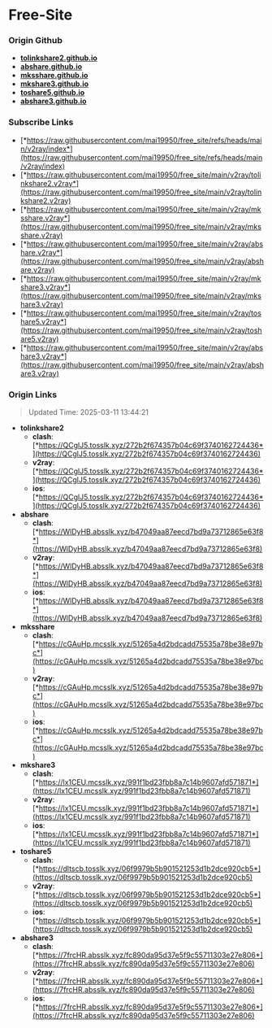 # Free-Site

### Origin Github

- [**tolinkshare2.github.io**](https://github.com/tolinkshare2/tolinkshare2.github.io)
- [**abshare.github.io**](https://github.com/abshare/abshare.github.io)
- [**mksshare.github.io**](https://github.com/mksshare/mksshare.github.io)
- [**mkshare3.github.io**](https://github.com/mkshare3/mkshare3.github.io)
- [**toshare5.github.io**](https://github.com/toshare5/toshare5.github.io)
- [**abshare3.github.io**](https://github.com/abshare3/abshare3.github.io)

### Subscribe Links

- [*https://raw.githubusercontent.com/mai19950/free_site/refs/heads/main/v2ray/index*](https://raw.githubusercontent.com/mai19950/free_site/refs/heads/main/v2ray/index)
- [*https://raw.githubusercontent.com/mai19950/free_site/main/v2ray/tolinkshare2.v2ray*](https://raw.githubusercontent.com/mai19950/free_site/main/v2ray/tolinkshare2.v2ray)
- [*https://raw.githubusercontent.com/mai19950/free_site/main/v2ray/mksshare.v2ray*](https://raw.githubusercontent.com/mai19950/free_site/main/v2ray/mksshare.v2ray)
- [*https://raw.githubusercontent.com/mai19950/free_site/main/v2ray/abshare.v2ray*](https://raw.githubusercontent.com/mai19950/free_site/main/v2ray/abshare.v2ray)
- [*https://raw.githubusercontent.com/mai19950/free_site/main/v2ray/mkshare3.v2ray*](https://raw.githubusercontent.com/mai19950/free_site/main/v2ray/mkshare3.v2ray)
- [*https://raw.githubusercontent.com/mai19950/free_site/main/v2ray/toshare5.v2ray*](https://raw.githubusercontent.com/mai19950/free_site/main/v2ray/toshare5.v2ray)
- [*https://raw.githubusercontent.com/mai19950/free_site/main/v2ray/abshare3.v2ray*](https://raw.githubusercontent.com/mai19950/free_site/main/v2ray/abshare3.v2ray)

### Origin Links

> Updated Time: 2025-03-11 13:44:21

- **tolinkshare2**
  - **clash**: [*https://QCglJ5.tosslk.xyz/272b2f674357b04c69f3740162724436*](https://QCglJ5.tosslk.xyz/272b2f674357b04c69f3740162724436)
  - **v2ray**: [*https://QCglJ5.tosslk.xyz/272b2f674357b04c69f3740162724436*](https://QCglJ5.tosslk.xyz/272b2f674357b04c69f3740162724436)
  - **ios**: [*https://QCglJ5.tosslk.xyz/272b2f674357b04c69f3740162724436*](https://QCglJ5.tosslk.xyz/272b2f674357b04c69f3740162724436)
- **abshare**
  - **clash**: [*https://WlDyHB.absslk.xyz/b47049aa87eecd7bd9a73712865e63f8*](https://WlDyHB.absslk.xyz/b47049aa87eecd7bd9a73712865e63f8)
  - **v2ray**: [*https://WlDyHB.absslk.xyz/b47049aa87eecd7bd9a73712865e63f8*](https://WlDyHB.absslk.xyz/b47049aa87eecd7bd9a73712865e63f8)
  - **ios**: [*https://WlDyHB.absslk.xyz/b47049aa87eecd7bd9a73712865e63f8*](https://WlDyHB.absslk.xyz/b47049aa87eecd7bd9a73712865e63f8)
- **mksshare**
  - **clash**: [*https://cGAuHp.mcsslk.xyz/51265a4d2bdcadd75535a78be38e97bc*](https://cGAuHp.mcsslk.xyz/51265a4d2bdcadd75535a78be38e97bc)
  - **v2ray**: [*https://cGAuHp.mcsslk.xyz/51265a4d2bdcadd75535a78be38e97bc*](https://cGAuHp.mcsslk.xyz/51265a4d2bdcadd75535a78be38e97bc)
  - **ios**: [*https://cGAuHp.mcsslk.xyz/51265a4d2bdcadd75535a78be38e97bc*](https://cGAuHp.mcsslk.xyz/51265a4d2bdcadd75535a78be38e97bc)
- **mkshare3**
  - **clash**: [*https://lx1CEU.mcsslk.xyz/991f1bd23fbb8a7c14b9607afd571871*](https://lx1CEU.mcsslk.xyz/991f1bd23fbb8a7c14b9607afd571871)
  - **v2ray**: [*https://lx1CEU.mcsslk.xyz/991f1bd23fbb8a7c14b9607afd571871*](https://lx1CEU.mcsslk.xyz/991f1bd23fbb8a7c14b9607afd571871)
  - **ios**: [*https://lx1CEU.mcsslk.xyz/991f1bd23fbb8a7c14b9607afd571871*](https://lx1CEU.mcsslk.xyz/991f1bd23fbb8a7c14b9607afd571871)
- **toshare5**
  - **clash**: [*https://dltscb.tosslk.xyz/06f9979b5b901521253d1b2dce920cb5*](https://dltscb.tosslk.xyz/06f9979b5b901521253d1b2dce920cb5)
  - **v2ray**: [*https://dltscb.tosslk.xyz/06f9979b5b901521253d1b2dce920cb5*](https://dltscb.tosslk.xyz/06f9979b5b901521253d1b2dce920cb5)
  - **ios**: [*https://dltscb.tosslk.xyz/06f9979b5b901521253d1b2dce920cb5*](https://dltscb.tosslk.xyz/06f9979b5b901521253d1b2dce920cb5)
- **abshare3**
  - **clash**: [*https://7frcHR.absslk.xyz/fc890da95d37e5f9c55711303e27e806*](https://7frcHR.absslk.xyz/fc890da95d37e5f9c55711303e27e806)
  - **v2ray**: [*https://7frcHR.absslk.xyz/fc890da95d37e5f9c55711303e27e806*](https://7frcHR.absslk.xyz/fc890da95d37e5f9c55711303e27e806)
  - **ios**: [*https://7frcHR.absslk.xyz/fc890da95d37e5f9c55711303e27e806*](https://7frcHR.absslk.xyz/fc890da95d37e5f9c55711303e27e806)
